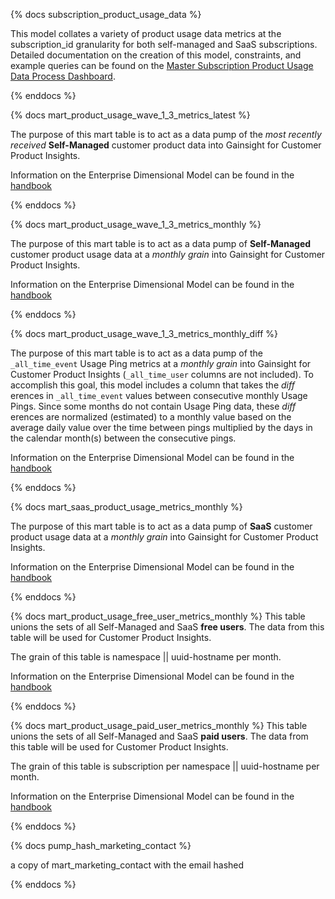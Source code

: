 {% docs subscription_product_usage_data %}

This model collates a variety of product usage data metrics at the subscription_id granularity for both self-managed and SaaS subscriptions. Detailed documentation on the creation of this model, constraints, and example queries can be found on the [Master Subscription Product Usage Data Process Dashboard](https://app.periscopedata.com/app/gitlab/686439/Master-Subscription-Product-Usage-Data-Process).

{% enddocs %}

{% docs mart_product_usage_wave_1_3_metrics_latest %}

The purpose of this mart table is to act as a data pump of the _most recently received_ **Self-Managed** customer product data into Gainsight for Customer Product Insights.

Information on the Enterprise Dimensional Model can be found in the [handbook](https://about.gitlab.com/handbook/business-ops/data-team/platform/edw/)

{% enddocs %}

{% docs mart_product_usage_wave_1_3_metrics_monthly %}

The purpose of this mart table is to act as a data pump of **Self-Managed** customer product usage data at a _monthly grain_ into Gainsight for Customer Product Insights.

Information on the Enterprise Dimensional Model can be found in the [handbook](https://about.gitlab.com/handbook/business-ops/data-team/platform/edw/)

{% enddocs %}

{% docs mart_product_usage_wave_1_3_metrics_monthly_diff %}

The purpose of this mart table is to act as a data pump of the `_all_time_event` Usage Ping metrics at a _monthly grain_ into Gainsight for Customer Product Insights (`_all_time_user` columns are not included). To accomplish this goal, this model includes a column that takes the _diff_ erences in `_all_time_event` values between consecutive monthly Usage Pings. Since some months do not contain Usage Ping data, these _diff_ erences are normalized (estimated) to a monthly value based on the average daily value over the time between pings multiplied by the days in the calendar month(s) between the consecutive pings.

Information on the Enterprise Dimensional Model can be found in the [handbook](https://about.gitlab.com/handbook/business-ops/data-team/platform/edw/)

{% enddocs %}

{% docs mart_saas_product_usage_metrics_monthly %}

The purpose of this mart table is to act as a data pump of **SaaS** customer product usage data at a _monthly grain_ into Gainsight for Customer Product Insights.

Information on the Enterprise Dimensional Model can be found in the [handbook](https://about.gitlab.com/handbook/business-ops/data-team/platform/edw/)

{% enddocs %}

{% docs mart_product_usage_free_user_metrics_monthly %}
This table unions the sets of all Self-Managed and SaaS **free users**. The data from this table will be used for Customer Product Insights.

The grain of this table is namespace || uuid-hostname per month.

Information on the Enterprise Dimensional Model can be found in the [handbook](https://about.gitlab.com/handbook/business-ops/data-team/platform/edw/)

{% enddocs %}

{% docs mart_product_usage_paid_user_metrics_monthly %}
This table unions the sets of all Self-Managed and SaaS **paid users**. The data from this table will be used for Customer Product Insights.

The grain of this table is subscription per namespace || uuid-hostname per month.

Information on the Enterprise Dimensional Model can be found in the [handbook](https://about.gitlab.com/handbook/business-ops/data-team/platform/edw/)

{% enddocs %}

{% docs pump_hash_marketing_contact %}

a copy of mart_marketing_contact with the email hashed

{% enddocs %}